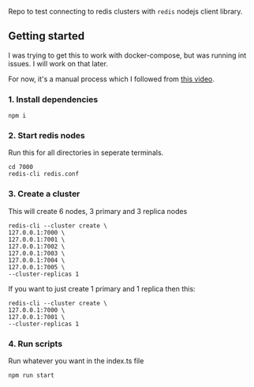 Repo to test connecting to redis clusters with `redis` nodejs client library.

## Getting started

I was trying to get this to work with docker-compose, but was running int issues. I will work on that later.

For now, it's a manual process which I followed from [this video](https://www.youtube.com/watch?v=N8BkmdZzxDg).

### 1. Install dependencies

```
npm i
```

### 2. Start redis nodes

Run this for all directories in seperate terminals.

```
cd 7000
redis-cli redis.conf
```

### 3. Create a cluster

This will create 6 nodes, 3 primary and 3 replica nodes

```
redis-cli --cluster create \
127.0.0.1:7000 \
127.0.0.1:7001 \
127.0.0.1:7002 \
127.0.0.1:7003 \
127.0.0.1:7004 \
127.0.0.1:7005 \
--cluster-replicas 1
```

If you want to just create 1 primary and 1 replica then this:

```
redis-cli --cluster create \
127.0.0.1:7000 \
127.0.0.1:7001 \
--cluster-replicas 1
```

### 4. Run scripts

Run whatever you want in the index.ts file

```
npm run start
```
